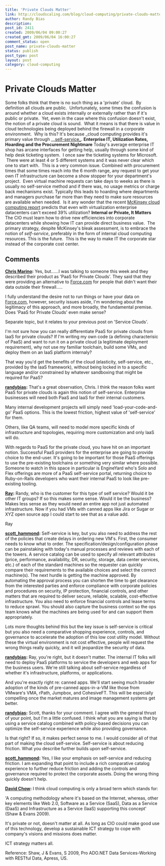 ```yaml
---
title: 'Private Clouds Matter'
link: http://cloudscaling.com/blog/cloud-computing/private-clouds-matter/
author: Randy Bias
description: 
post_id: 2411
created: 2009/06/04 09:00:27
created_gmt: 2009/06/04 16:00:27
comment_status: open
post_name: private-clouds-matter
status: publish
post_type: post
layout: post
category: cloud-computing
---
```


# Private Clouds Matter

Some folks think that there is no such thing as a 'private' cloud.  By definition all clouds are public.  Unfortunately, some times the confusion is around whether a cloud exists internally or externally rather than if it's public or private.  Yet, even in the case where this confusion doesn't exist, the notion of a private cloud is sound.  What it means is that there is value in cloud technologies being deployed behind the firewall in a corporate environment.  Why is this? It's because _cloud computing provides it's primary value through __[self-service_](/blog/cloud-computing/clouds-are-inherently-self-service). **Enterprise IT, Utilization Rates, Hoarding and the Procurement Nightmare** Today's average enterprise IT shop has arcane interfaces for getting help, usually through some kind of help desk ticketing system.  I once saw the ticketing systems for Microsoft.  There were at least 4 or 5 different systems and it was never clear which one to start with.  This is a very common issue. Combined with procurement times that some times reach into the 6 month range, any request to get your own IT infrastructure can become a show stopper for your department's project.  Even virtual machine requests can take days to weeks as there is usually no self-service method and if there was, no usage metrics or charge back mechanisms exist. Typically this leads to hoarding where departments and managers purchase far more than they need to make sure resources are available when needed.  Is it any wonder that the recent [McKinsey cloud computing report](http://uptimeinstitute.org/content/view/353/319) predicts that even with virtualization enterprise datacenters can't exceed 39% utilization? **Internal or Private, It Matters** The CIO must learn how to drive new efficiencies into corporate datacenters while showing how IT can provide direct business value.  The primary strategy, despite McKinsey's bleak assessment, is to embrace the notion of _self-service_, preferably in the form of internal cloud computing resources. This is the future.  This is the way to make IT the corporate star instead of the corporate cost center.

## Comments

**[Chris Marino](#137 "2009-06-04 10:16:08"):** Yes, but......I was talking to someone this week and they described their product as 'PaaS for Private Clouds'. They said that they were providing an alternative to [Force.com](http://Force.com) for people that didn't want their data outside their firewall.....  
  
I fully understand the desire not to run things or have your data on [Force.com](http://Force.com), however, security issues aside, I'm wondering about the legitimacy of this approach, and more broadly, the fundamental premise. Does 'PaaS for Private Clouds' even make sense?  
  
Separate topic, but it relates to your previous post on 'Service Clouds'.  
  
I'm not sure how you can really differentiate PaaS for private clouds from IaaS for private clouds? If I'm writing my own code (a defining characterisic of PaaS) and want to run it on a private cloud (a legitimate deployment requirement), why not use my familiar toolchain, build some VMs, and deploy them on an IaaS platform internaly?  
  
That way you'd get the benefits of the cloud (elasticity, self-service, etc., provided by the IaaS framework), without being locked in to a specific language and/or constrained by whatever sandboxing that might be required for PaaS?

**[randybias](#138 "2009-06-04 10:40:36"):** That's a great observation, Chris. I think the reason folks want PaaS for private clouds is again this notion of self-service. Enterprise businesses will need both PaaS and IaaS for their internal customers.  
  
Many internal development projects will simply need 'load-your-code-and-go' PaaS options. This is the lowest friction, highest value of 'self-service' for them.  
  
Others, like QA teams, will need to model more specific kinds of infrastructure and topologies, requiring more customization and only IaaS will do.  
  
With regards to PaaS for the private cloud, you have hit on an important notion. Successful PaaS providers for the enterprise are going to provide choice to the end-user. It's going to be important for those PaaS offerings to use the pre-existing toolchains or something very similar where possible. Someone to watch in this space in particular is EngineYard who's Solo and Flex offerings are more of a PaaS self-service portal, returning choice to Ruby-on-Rails developers who want their internal PaaS to look like pre-existing tooling.

**[Ray](#139 "2009-06-04 13:22:10"):** Randy, who is the customer for this type of self service? Would it be other IT groups? If so this makes some sense. Would it be the business? Makes less sense as they would need an entire app not just automated infrastructure. Now if you had VMs with canned apps like Jira or Sugar or XYZ open source app I could start to see that as a value add.  
  
Ray

**[scott_hammond](#140 "2009-06-04 14:32:30"):** Self-service is key, but you also need to address the rest of the policies that create delays in ordering new VM's. First, the consumer needs to know what to order. The specification/design/configuration phase can be painstaking with today's manual processes and reviews with each of the towers. A service catalog can be used to specify all relevant attributes (price, performance, availability, DR, security, storage, data center services, etc.) of each of the standard machines so the requester can quickly compare their requirements to the available choices and select the correct machine(s). The next hurdle is getting the machine approved. By automating the approval process you can shorten the time to get clearance from the interested parties and enforce compliance with corporate policies and procedures on security, IP protection, financial controls, and other matters that are required to deliver secure, reliable, scalable, cost-effective infrastructure. You also need to enforce financial controls and lease terms to reduce sprawl. You should also capture the business context so the ops team knows what the machines are being used for and can support them appropriately.  
  
Lots more thoughts behind this but the key issue is self-service is critical but you also need a comparative shopping experience, controls, and governance to accelerate the adoption of this low cost utility model. Without these the virtual environment is not cost effective, people will request the wrong things really quickly, and it will jeopardize the security of data.

**[randybias](#141 "2009-06-04 22:00:01"):** Ray, you're right, but it doesn't matter. The internal IT folks will need to deploy PaaS platforms to service the developers and web apps for the business users. We're still talking about self-service regardless of whether it's infrastructure, platforms, or applications.  
  
And you're exactly right re: canned apps. We'll start seeing much broader adoption of the kinds of pre-canned apps-in-a-VM like those from VMware's VMA, rPath, Jumpbox, and CohesiveFT. This will be especially compelling once the market matures and image management systems get better.

**[randybias](#142 "2009-06-04 22:05:50"):** Scott, thanks for your comment. I agree with the general thrust of your point, but I'm a little confused. I think what you are saying is that by using a service catalog combined with policy-based decisions you can optimize the self-service experience while also providing governance.  
  
Is that right? If so, it makes perfect sense to me. I would consider all of that part of making the cloud self-service. Self-service is about reducing friction. What you describe further builds upon self-service.

**[scott_hammond](#143 "2009-06-04 22:30:05"):** Yes, I like your emphasis on self-service and reducing friction. I am expanding that point to include a rich comparative catalog experience to further reduce friction and adding the controls and governance required to protect the corporate assets. Doing the wrong thing quickly doesn't help.

**[David Chow](#144 "2009-06-09 20:35:16"):** I think cloud computing is only a broad term which stands for:  
  
'A computing methodology where it's based on the Internet, whereas, other key elements like Web 2.0, Software as a Service (SaaS), Data as a Service (DaaS) and Infrastructure as a Service (IaaS) supporting this concept' (Shaw & Evans 2009).  
  
It's private or not, doesn't matter at all. As long as CIO could make good use of this technology, develop a sustainable ICT strategy to cope with company's visions and missions does matter.  
  
ICT strategy matters all.  
  
Reference: Shaw, J & Evans, S 2009, Pro ADO.NET Data Services-Working with RESTful Data, Apress, US.

